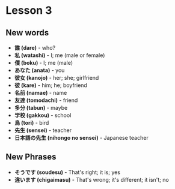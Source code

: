 
# Lesson 3

## New words
- **誰 (dare)** - who?
- **私 (watashi)** - I; me (male or female)
- **僕 (boku)** - I; me (male)
- **あなた (anata)** - you
- **彼女 (kanojo)** - her; she; girlfriend
- **彼 (kare)** - him; he; boyfriend
- **名前 (namae)** - name
- **友達 (tomodachi)** - friend
- **多分 (tabun)** - maybe
- **学校 (gakkou)** - school
- **鳥 (tori)** - bird
- **先生 (sensei)** - teacher
- **日本語の先生 (nihongo no sensei)** - Japanese teacher

## New Phrases
- **そうです (soudesu)** - That's right; it is; yes
- **違います (chigaimasu)** - That's wrong; it's different; it isn't; no
